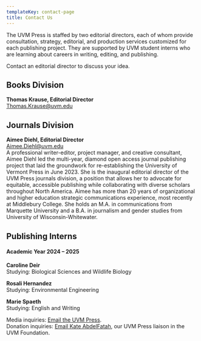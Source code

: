 ```yaml
---
templateKey: contact-page
title: Contact Us
---
```

The UVM Press is staffed by two editorial directors, each of whom provide consultation, strategy, editorial, and production services customized for each publishing project. They are supported by UVM student interns who are learning about careers in writing, editing, and publishing.

Contact an editorial director to discuss your idea.

## Books Division

**Thomas Krause, Editorial Director**\
[Thomas.Krause@uvm.edu](mailto:Thomas.Krause@uvm.edu)

## Journals Division

**Aimee Diehl, Editorial Director**[\
Aimee.Diehl@uvm.edu](mailto:Aimee.Diehl@uvm.edu)\
A professional writer-editor, project manager, and creative consultant, Aimee Diehl led the multi-year, diamond open access journal publishing project that laid the groundwork for re-establishing the University of Vermont Press in June 2023. She is the inaugural editorial director of the UVM Press journals division, a position that allows her to advocate for equitable, accessible publishing while collaborating with diverse scholars throughout North America. Aimee has more than 20 years of organizational and higher education strategic communications experience, most recently at Middlebury College. She holds an M.A. in communications from Marquette University and a B.A. in journalism and gender studies from University of Wisconsin-Whitewater.

## Publishing Interns

#### Academic Year 2024 – 2025

**Caroline Deir**\
Studying: Biological Sciences and Wildlife Biology

**Rosali Hernandez**\
Studying: Environmental Engineering

**Marie Spaeth**\
Studying: English and Writing

Media inquiries: [Email the UVM Press](mailto:press@uvm.edu).\
Donation inquiries: [Email Kate AbdelFatah](mailto:Katharine.Abdelfatah@uvm.edu?subject=Supporting%20UVM%20Press), our UVM Press liaison in the UVM Foundation.